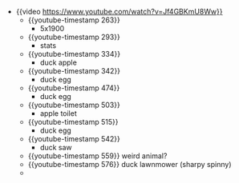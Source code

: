 - {{video https://www.youtube.com/watch?v=Jf4GBKmU8Ww}}
	- {{youtube-timestamp 263}}
		- 5x1900
	- {{youtube-timestamp 293}}
		- stats
	- {{youtube-timestamp 334}}
		- duck apple
	- {{youtube-timestamp 342}}
		- duck egg
	- {{youtube-timestamp 474}}
		- duck egg
	- {{youtube-timestamp 503}}
		- apple toilet
	- {{youtube-timestamp 515}}
		- duck egg
	- {{youtube-timestamp 542}}
		- duck saw
	- {{youtube-timestamp 559}} weird animal?
	- {{youtube-timestamp 576}} duck lawnmower (sharpy spinny)
	-